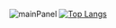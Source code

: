 ![mainPanel](https://github-readme-stats.vercel.app/api?username=jann-amh&show_icons=true&theme=graywhite)
[![Top Langs](https://github-readme-stats.vercel.app/api/top-langs/?username=jann-amh&langs_count=10&layout=compact)](https://github.com/anuraghazra/github-readme-stats)
